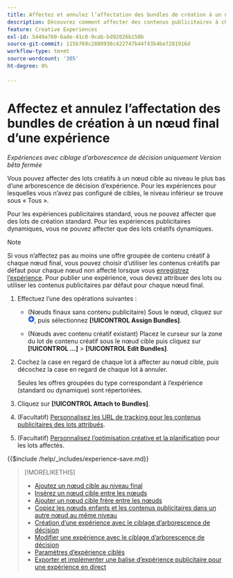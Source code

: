 ```yaml
---
title: Affectez et annulez l’affectation des bundles de création à un nœud final d’une expérience
description: Découvrez comment affecter des contenus publicitaires à chaque cible dans vos expériences publicitaires.
feature: Creative Experiences
exl-id: 5449a760-6ade-41c0-9cab-bd92026b150b
source-git-commit: 115b769c2880936c422747b44f43b4be7281916d
workflow-type: tm+mt
source-wordcount: '305'
ht-degree: 0%

---
```


# Affectez et annulez l’affectation des bundles de création à un nœud final d’une expérience

*Expériences avec ciblage d’arborescence de décision uniquement*
*Version bêta fermée*

Vous pouvez affecter des lots créatifs à un nœud cible au niveau le plus bas d’une arborescence de décision d’expérience. Pour les expériences pour lesquelles vous n’avez pas configuré de cibles, le niveau inférieur se trouve sous « Tous ».

Pour les expériences publicitaires standard, vous ne pouvez affecter que des lots de création standard. Pour les expériences publicitaires dynamiques, vous ne pouvez affecter que des lots créatifs dynamiques.

>[!NOTE]
>
>Si vous n’affectez pas au moins une offre groupée de contenu créatif à chaque nœud final, vous pouvez choisir d’utiliser les contenus créatifs par défaut pour chaque nœud non affecté lorsque vous [enregistrez l’expérience](experience-create-targeting.md). Pour publier une expérience, vous devez attribuer des lots ou utiliser les contenus publicitaires par défaut pour chaque nœud final.

<!-- 1. [ways to get to the decision tree] -->

1. Effectuez l’une des opérations suivantes :

   * (Nœuds finaux sans contenu publicitaire) Sous le nœud, cliquez sur ![Ajouter](/help/creative/assets/add.png "Ajouter"), puis sélectionnez **[!UICONTROL Assign Bundles]**.

   * (Nœuds avec contenu créatif existant) Placez le curseur sur la zone du lot de contenu créatif sous le nœud cible<!-- wording???? --> puis cliquez sur **[!UICONTROL ...]** > **[!UICONTROL Edit Bundles]**.

1. Cochez la case en regard de chaque lot à affecter au nœud cible, puis décochez la case en regard de chaque lot à annuler.

   Seules les offres groupées du type correspondant à l’expérience (standard ou dynamique) sont répertoriées.

1. Cliquez sur **[!UICONTROL Attach to Bundles]**.

1. (Facultatif) [Personnalisez les URL de tracking pour les contenus publicitaires des lots attribués](experience-tracking-urls-targeting.md).

1. (Facultatif) [Personnalisez l’optimisation créative et la planification](experience-optimization-scheduling-targeting.md) pour les lots affectés.

<!--
1. (Optional) To save the experience, click **[!UICONTROL Save]**, and then do the following.
...

These formatted steps are inserted automatically from text in the following file in the _includes folder, which reused in multiple places.
-->

{{$include /help/_includes/experience-save.md}}

>[!MORELIKETHIS]
>
>* [Ajoutez un nœud cible au niveau final](experience-target-node-add-final.md)
>* [Insérez un nœud cible entre les nœuds](experience-target-node-add-inner.md)
>* [Ajouter un nœud cible frère entre les nœuds](experience-target-node-add-sibling.md)
>* [Copiez les nœuds enfants et les contenus publicitaires dans un autre nœud au même niveau](experience-target-node-copy.md)
>* [Création d’une expérience avec le ciblage d’arborescence de décision](experience-create-targeting.md)
>* [Modifier une expérience avec le ciblage d’arborescence de décision](experience-edit-targeting.md)
>* [Paramètres d’expérience ciblés](experience-settings-targeting.md)
>* [Exporter et implémenter une balise d’expérience publicitaire pour une expérience en direct](experience-tag-export.md)
